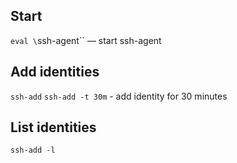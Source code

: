 ## Start
`eval \`ssh-agent\`` — start ssh-agent

## Add identities
`ssh-add`
`ssh-add -t 30m` - add identity for 30 minutes

## List identities
`ssh-add -l`

